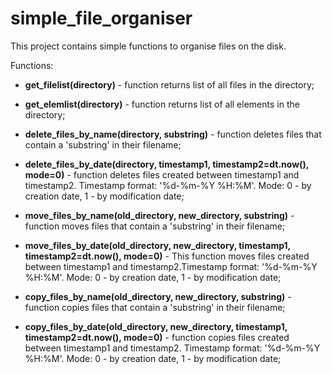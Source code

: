# simple_file_organiser
This project contains simple functions to organise files on the disk.

Functions:
- __get_filelist(directory)__ - function returns list of all files in the directory;
  
- __get_elemlist(directory)__ - function returns list of all elements in the directory;
  
- __delete_files_by_name(directory, substring)__ - function deletes files that contain a 'substring' in their filename;
  
- __delete_files_by_date(directory, timestamp1, timestamp2=dt.now(), mode=0)__ - function deletes files created between timestamp1 and timestamp2. Timestamp format: '%d-%m-%Y %H:%M'. Mode: 0 - by creation date, 1 - by modification date;
  
- __move_files_by_name(old_directory, new_directory, substring)__ - function moves files that contain a 'substring' in their filename;
  
- __move_files_by_date(old_directory, new_directory, timestamp1, timestamp2=dt.now(), mode=0)__ - This function moves files created between timestamp1 and timestamp2.Timestamp format: '%d-%m-%Y %H:%M'. Mode: 0 - by creation date, 1 - by modification date;
  
- __copy_files_by_name(old_directory, new_directory, substring)__ - function copies files that contain a 'substring' in their filename;
  
- __copy_files_by_date(old_directory, new_directory, timestamp1, timestamp2=dt.now(), mode=0)__ -  function copies files created between timestamp1 and timestamp2. Timestamp format: '%d-%m-%Y %H:%M'. Mode: 0 - by creation date, 1 - by modification date;

